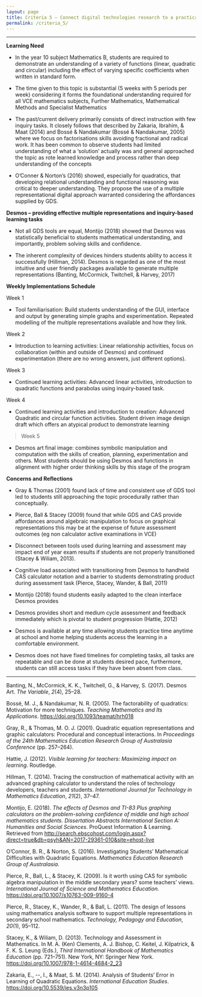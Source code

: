 ```yaml
---
layout: page
title: Criteria 5 – Connect digital technologies research to a practical classroom setting.
permalink: /criteria_5/
---
```


------------------------------------------------------------------------------------

**Learning Need**

-   In the year 10 subject Mathematics B, students are required to demonstrate
    an understanding of a variety of functions (linear, quadratic and circular)
    including the effect of varying specific coefficients when written in
    standard form.

-   The time given to this topic is substantial (5 weeks with 5 periods per
    week) considering it forms the foundational understanding required for all
    VCE mathematics subjects, Further Mathematics, Mathematical Methods and
    Specialist Mathematics

-   The past/current delivery primarily consists of direct instruction with few
    inquiry tasks. It closely follows that described by Zakaria, Ibrahim, & Maat
    (2014) and Bossé & Nandakumar (Bossé & Nandakumar, 2005) where we focus on
    factorisations skills avoiding fractional and radical work. It has been
    common to observe students had limited understanding of what a ‘solution’
    actually was and general approached the topic as rote learned knowledge and
    process rather than deep understanding of the concepts

-   O’Conner & Norton’s (2016) showed, especially for quadratics, that
    developing relational understanding and functional reasoning was critical to
    deeper understanding. They propose the use of a multiple representational
    digital approach warranted considering the affordances supplied by GDS.

**Desmos – providing effective multiple representations and inquiry-based
learning tasks**

-   Not all GDS tools are equal, Montijo (2018) showed that Desmos was
    statistically beneficial to students mathematical understanding, and
    importantly, problem solving skills and confidence.

-   The inherent complexity of devices hinders students ability to access it
    successfully (Hillman, 2014). Desmos is regarded as one of the most
    intuitive and user friendly packages available to generate multiple
    representations (Banting, McCormick, Twitchell, & Harvey, 2017)

**Weekly Implementations Schedule**

Week 1

-   Tool familiarisation: Build students understanding of the GUI, interface and
    output by generating simple graphs and experimentation. Repeated modelling
    of the multiple representations available and how they link.

Week 2

-   Introduction to learning activities: Linear relationship activities, focus
    on collaboration (within and outside of Desmos) and continued
    experimentation (there are no wrong answers, just different options).

Week 3

-   Continued learning activities: Advanced linear activities, introduction to
    quadratic functions and parabolas using inquiry-based task.

Week 4

-   Continued learning activities and introduction to creation: Advanced
    Quadratic and circular function activities. Student driven image design
    draft which offers an atypical product to demonstrate learning

>   Week 5

-   Desmos art final image: combines symbolic manipulation and computation with
    the skills of creation, planning, experimentation and others. Most students
    should be using Desmos and functions in alignment with higher order thinking
    skills by this stage of the program

**Concerns and Reflections**

-   Gray & Thomas (2001) found lack of time and consistent use of GDS tool led
    to students still approaching the topic procedurally rather than
    conceptually.

-   Pierce, Ball & Stacey (2009) found that while GDS and CAS provide
    affordances around algebraic manipulation to focus on graphical
    representations this may be at the expense of future assessment outcomes (eg
    non calculator active examinations in VCE)

-   Disconnect between tools used during learning and assessment may impact end
    of year exam results if students are not properly transitioned (Stacey &
    Wiliam, 2013).

-   Cognitive load associated with transitioning from Desmos to handheld CAS
    calculator notation and a barrier to students demonstrating product during
    assessment task (Pierce, Stacey, Wander, & Ball, 2011)

-   Montijo (2018) found students easily adapted to the clean interface Desmos
    provides

-   Desmos provides short and medium cycle assessment and feedback immediately
    which is pivotal to student progression (Hattie, 2012)

-   Desmos is available at any time allowing students practice time anytime at
    school and home helping students access the learning in a comfortable
    environment.

-   Desmos does not have fixed timelines for completing tasks, all tasks are
    repeatable and can be done at students desired pace, furthermore, students
    can still access tasks if they have been absent from class.

----------------------------------------------------------------------------------------------------------

Banting, N., McCormick, K. K., Twitchell, G., & Harvey, S. (2017). Desmos Art.
*The Variable*, *2*(4), 25–28.

Bossé, M. J., & Nandakumar, N. R. (2005). The factorability of quadratics:
Motivation for more techniques. *Teaching Mathematics and Its Applications*.
https://doi.org/10.1093/teamat/hrh018

Gray, R., & Thomas, M. O. J. (2001). Quadratic equation representations and
graphic calculators: Procedural and conceptual interactions. In *Proceedings of
the 24th Mathematics Education Research Group of Australasia Conference* (pp.
257–264).

Hattie, J. (2012). *Visible learning for teachers: Maximizing impact on
learning*. Routledge.

Hillman, T. (2014). Tracing the construction of mathematical activity with an
advanced graphing calculator to understand the roles of technology developers,
teachers and students. *International Journal for Technology in Mathematics
Education*, *21*(2), 37–47.

Montijo, E. (2018). *The effects of Desmos and TI-83 Plus graphing calculators
on the problem-solving confidence of middle and high school mathematics
students. Dissertation Abstracts International Section A: Humanities and Social
Sciences*. ProQuest Information & Learning. Retrieved from
http://search.ebscohost.com/login.aspx?direct=true&db=psyh&AN=2017-29361-010&site=ehost-live

O’Connor, B. R., & Norton, S. (2016). Investigating Students’ Mathematical
Difficulties with Quadratic Equations. *Mathematics Education Research Group of
Australasia*.

Pierce, R., Ball, L., & Stacey, K. (2009). Is it worth using CAS for symbolic
algebra manipulation in the middle secondary years? some teachers’ views.
*International Journal of Science and Mathematics Education*.
https://doi.org/10.1007/s10763-009-9160-4

Pierce, R., Stacey, K., Wander, R., & Ball, L. (2011). The design of lessons
using mathematics analysis software to support multiple representations in
secondary school mathematics. *Technology, Pedagogy and Education*, *20*(1),
95–112.

Stacey, K., & Wiliam, D. (2013). Technology and Assessment in Mathematics. In M.
A. (Ken) Clements, A. J. Bishop, C. Keitel, J. Kilpatrick, & F. K. S. Leung
(Eds.), *Third International Handbook of Mathematics Education* (pp. 721–751).
New York, NY: Springer New York. https://doi.org/10.1007/978-1-4614-4684-2_23

Zakaria, E., --, I., & Maat, S. M. (2014). Analysis of Students’ Error in
Learning of Quadratic Equations. *International Education Studies*.
https://doi.org/10.5539/ies.v3n3p105

